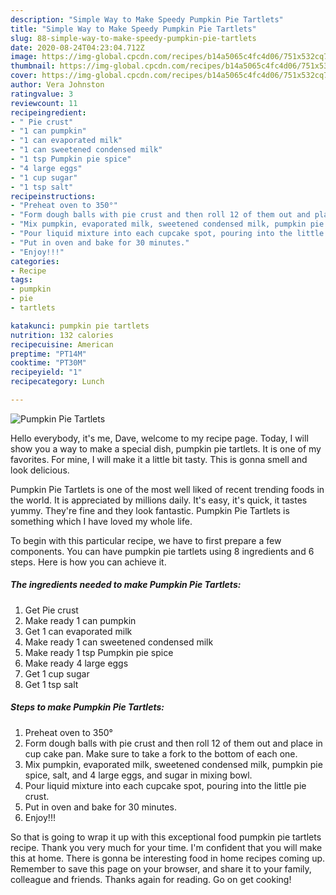 ```yaml
---
description: "Simple Way to Make Speedy Pumpkin Pie Tartlets"
title: "Simple Way to Make Speedy Pumpkin Pie Tartlets"
slug: 88-simple-way-to-make-speedy-pumpkin-pie-tartlets
date: 2020-08-24T04:23:04.712Z
image: https://img-global.cpcdn.com/recipes/b14a5065c4fc4d06/751x532cq70/pumpkin-pie-tartlets-recipe-main-photo.jpg
thumbnail: https://img-global.cpcdn.com/recipes/b14a5065c4fc4d06/751x532cq70/pumpkin-pie-tartlets-recipe-main-photo.jpg
cover: https://img-global.cpcdn.com/recipes/b14a5065c4fc4d06/751x532cq70/pumpkin-pie-tartlets-recipe-main-photo.jpg
author: Vera Johnston
ratingvalue: 3
reviewcount: 11
recipeingredient:
- " Pie crust"
- "1 can pumpkin"
- "1 can evaporated milk"
- "1 can sweetened condensed milk"
- "1 tsp Pumpkin pie spice"
- "4 large eggs"
- "1 cup sugar"
- "1 tsp salt"
recipeinstructions:
- "Preheat oven to 350°"
- "Form dough balls with pie crust and then roll 12 of them out and place in cup cake pan. Make sure to take a fork to the bottom of each one."
- "Mix pumpkin, evaporated milk, sweetened condensed milk, pumpkin pie spice, salt, and 4 large eggs, and sugar in mixing bowl."
- "Pour liquid mixture into each cupcake spot, pouring into the little pie crust."
- "Put in oven and bake for 30 minutes."
- "Enjoy!!!"
categories:
- Recipe
tags:
- pumpkin
- pie
- tartlets

katakunci: pumpkin pie tartlets 
nutrition: 132 calories
recipecuisine: American
preptime: "PT14M"
cooktime: "PT30M"
recipeyield: "1"
recipecategory: Lunch

---
```



![Pumpkin Pie Tartlets](https://img-global.cpcdn.com/recipes/b14a5065c4fc4d06/751x532cq70/pumpkin-pie-tartlets-recipe-main-photo.jpg)

Hello everybody, it's me, Dave, welcome to my recipe page. Today, I will show you a way to make a special dish, pumpkin pie tartlets. It is one of my favorites. For mine, I will make it a little bit tasty. This is gonna smell and look delicious.



Pumpkin Pie Tartlets is one of the most well liked of recent trending foods in the world. It is appreciated by millions daily. It's easy, it's quick, it tastes yummy. They're fine and they look fantastic. Pumpkin Pie Tartlets is something which I have loved my whole life.


To begin with this particular recipe, we have to first prepare a few components. You can have pumpkin pie tartlets using 8 ingredients and 6 steps. Here is how you can achieve it.

<!--inarticleads1-->

##### The ingredients needed to make Pumpkin Pie Tartlets:

1. Get  Pie crust
1. Make ready 1 can pumpkin
1. Get 1 can evaporated milk
1. Make ready 1 can sweetened condensed milk
1. Make ready 1 tsp Pumpkin pie spice
1. Make ready 4 large eggs
1. Get 1 cup sugar
1. Get 1 tsp salt




<!--inarticleads2-->

##### Steps to make Pumpkin Pie Tartlets:

1. Preheat oven to 350°
1. Form dough balls with pie crust and then roll 12 of them out and place in cup cake pan. Make sure to take a fork to the bottom of each one.
1. Mix pumpkin, evaporated milk, sweetened condensed milk, pumpkin pie spice, salt, and 4 large eggs, and sugar in mixing bowl.
1. Pour liquid mixture into each cupcake spot, pouring into the little pie crust.
1. Put in oven and bake for 30 minutes.
1. Enjoy!!!




So that is going to wrap it up with this exceptional food pumpkin pie tartlets recipe. Thank you very much for your time. I'm confident that you will make this at home. There is gonna be interesting food in home recipes coming up. Remember to save this page on your browser, and share it to your family, colleague and friends. Thanks again for reading. Go on get cooking!
